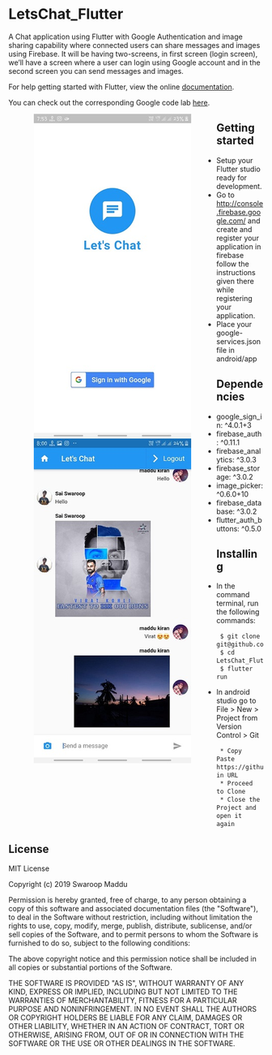 # LetsChat_Flutter
 A Chat application using Flutter with Google Authentication and image sharing capability where connected users can share messages and images using Firebase. It will be having two-screens, in first screen (login screen), we’ll have a screen where a user can login using Google account and in the second screen you can send messages and images.
 
 For help getting started with Flutter, view the online <a href="https://flutter.dev/">documentation</a>.

 You can check out the corresponding Google code lab <a href="https://codelabs.developers.google.com/codelabs/flutter/index.html#8">here</a>.

 
<div>
  <img align="left" src="images/login.jpg" alt="Login screen" title="Login screen" hspace="50"/>
  <img align="left" src="images/chatscreen.jpg" alt="Chat screen" title="Chat screen" hspace="50"/>
</div style="margin-bottom:70px">

## 

## Getting started
 * Setup your Flutter studio ready for development.
 * Go to http://console.firebase.google.com/ and create and register your application in firebase follow the instructions given there while registering your application.
 * Place your google-services.json file in android/app 
 
## Dependencies

  * google_sign_in: ^4.0.1+3
  * firebase_auth: ^0.11.1
  * firebase_analytics: ^3.0.3
  * firebase_storage: ^3.0.2
  * image_picker: ^0.6.0+10
  * firebase_database: ^3.0.2
  * flutter_auth_buttons: ^0.5.0
 
## Installing
  * In the command terminal, run the following commands:
    ```  
     $ git clone git@github.com:swaroopmaddu/LetsChat_Flutter
     $ cd LetsChat_Flutter/
     $ flutter run
    ```
  * In android studio go to File > New > Project from Version Control > Git
  
      ```
       * Copy Paste https://github.com/swaroopmaddu/LetsChat_Flutter/ in URL
       * Proceed to Clone
       * Close the Project and open it again
      ```
## License

MIT License

Copyright (c) 2019 Swaroop Maddu

Permission is hereby granted, free of charge, to any person obtaining a copy of this software and associated documentation files (the "Software"), to deal in the Software without restriction, including without limitation the rights to use, copy, modify, merge, publish, distribute, sublicense, and/or sell copies of the Software, and to permit persons to whom the Software is furnished to do so, subject to the following conditions:

The above copyright notice and this permission notice shall be included in all copies or substantial portions of the Software.

THE SOFTWARE IS PROVIDED "AS IS", WITHOUT WARRANTY OF ANY KIND, EXPRESS OR IMPLIED, INCLUDING BUT NOT LIMITED TO THE WARRANTIES OF MERCHANTABILITY, FITNESS FOR A PARTICULAR PURPOSE AND NONINFRINGEMENT. IN NO EVENT SHALL THE AUTHORS OR COPYRIGHT HOLDERS BE LIABLE FOR ANY CLAIM, DAMAGES OR OTHER LIABILITY, WHETHER IN AN ACTION OF CONTRACT, TORT OR OTHERWISE, ARISING FROM, OUT OF OR IN CONNECTION WITH THE SOFTWARE OR THE USE OR OTHER DEALINGS IN THE SOFTWARE.
